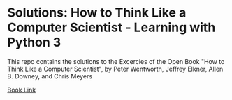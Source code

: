 # Solutions: How to Think Like a Computer Scientist - Learning with Python 3

This repo contains the solutions to the Excercies of the Open Book "How to Think Like a Computer Scientist", by Peter Wentworth, Jeffrey Elkner, Allen B. Downey, and Chris Meyers

[Book Link](http://openbookproject.net/thinkcs/python/english3e/)
